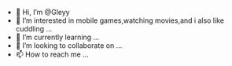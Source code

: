 - 👋 Hi, I’m @Gleyy
- 👀 I’m interested in mobile games,watching movies,and i also like cuddling ...
- 🌱 I’m currently learning ...
- 💞️ I’m looking to collaborate on ...
- 📫 How to reach me ...

<!---
Gleyy/Gleyy is a ✨ special ✨ repository because its `README.md` (this file) appears on your GitHub profile.
You can click the Preview link to take a look at your changes.
--->
